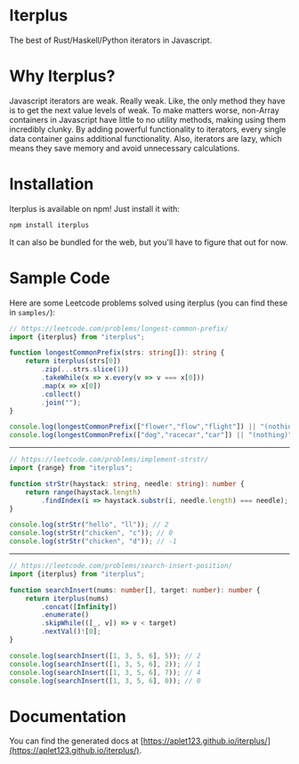 # Iterplus
The best of Rust/Haskell/Python iterators in Javascript.

# Why Iterplus?
Javascript iterators are weak. Really weak. Like, the only method they have is to get the next value levels of weak. To make matters worse, non-Array containers in Javascript have little to no utility methods, making using them incredibly clunky. By adding powerful functionality to iterators, every single data container gains additional functionality. Also, iterators are lazy, which means they save memory and avoid unnecessary calculations.

# Installation
Iterplus is available on npm! Just install it with:
```sh
npm install iterplus
```
It can also be bundled for the web, but you'll have to figure that out for now.

# Sample Code
Here are some Leetcode problems solved using iterplus (you can find these in `samples/`):
```ts
// https://leetcode.com/problems/longest-common-prefix/
import {iterplus} from "iterplus";

function longestCommonPrefix(strs: string[]): string {
    return iterplus(strs[0])
        .zip(...strs.slice(1))
        .takeWhile(x => x.every(v => v === x[0]))
        .map(x => x[0])
        .collect()
        .join("");
}

console.log(longestCommonPrefix(["flower","flow","flight"]) || "(nothing)"); // fl
console.log(longestCommonPrefix(["dog","racecar","car"]) || "(nothing)"); // (nothing)
```
<hr/>

```ts
// https://leetcode.com/problems/implement-strstr/
import {range} from "iterplus";

function strStr(haystack: string, needle: string): number {
    return range(haystack.length)
        .findIndex(i => haystack.substr(i, needle.length) === needle);
}

console.log(strStr("hello", "ll")); // 2
console.log(strStr("chicken", "c")); // 0
console.log(strStr("chicken", "d")); // -1
```
<hr/>

```ts
// https://leetcode.com/problems/search-insert-position/
import {iterplus} from "iterplus";

function searchInsert(nums: number[], target: number): number {
    return iterplus(nums)
        .concat([Infinity])
        .enumerate()
        .skipWhile(([_, v]) => v < target)
        .nextVal()![0];
}

console.log(searchInsert([1, 3, 5, 6], 5)); // 2
console.log(searchInsert([1, 3, 5, 6], 2)); // 1
console.log(searchInsert([1, 3, 5, 6], 7)); // 4
console.log(searchInsert([1, 3, 5, 6], 0)); // 0

```

# Documentation
You can find the generated docs at [https://aplet123.github.io/iterplus/](https://aplet123.github.io/iterplus/).
